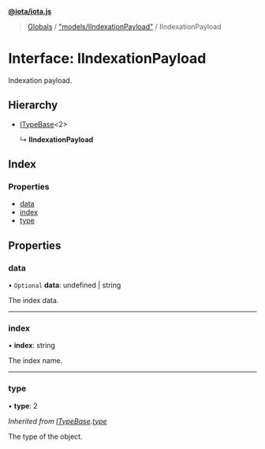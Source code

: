 **[@iota/iota.js](../README.md)**

> [Globals](../README.md) / ["models/IIndexationPayload"](../modules/_models_iindexationpayload_.md) / IIndexationPayload

# Interface: IIndexationPayload

Indexation payload.

## Hierarchy

* [ITypeBase](_models_itypebase_.itypebase.md)<2\>

  ↳ **IIndexationPayload**

## Index

### Properties

* [data](_models_iindexationpayload_.iindexationpayload.md#data)
* [index](_models_iindexationpayload_.iindexationpayload.md#index)
* [type](_models_iindexationpayload_.iindexationpayload.md#type)

## Properties

### data

• `Optional` **data**: undefined \| string

The index data.

___

### index

•  **index**: string

The index name.

___

### type

•  **type**: 2

*Inherited from [ITypeBase](_models_itypebase_.itypebase.md).[type](_models_itypebase_.itypebase.md#type)*

The type of the object.
